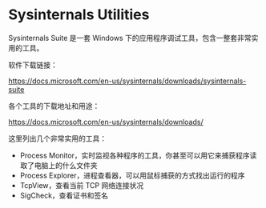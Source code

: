 # Sysinternals Utilities

Sysinternals Suite 是一套 Windows 下的应用程序调试工具，包含一整套非常实用的工具。

软件下载链接：

<https://docs.microsoft.com/en-us/sysinternals/downloads/sysinternals-suite>

各个工具的下载地址和用途：

<https://docs.microsoft.com/en-us/sysinternals/downloads/>

这里列出几个非常实用的工具：

- Process Monitor，实时监视各种程序的工具，你甚至可以用它来捕获程序读取了电脑上的什么文件夹
- Process Explorer，进程查看器，可以用鼠标捕获的方式找出运行的程序
- TcpView，查看当前 TCP 网络连接状况
- SigCheck，查看证书和签名
